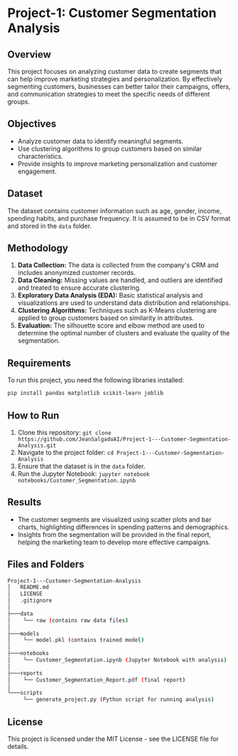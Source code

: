 # Project-1: Customer Segmentation Analysis

## Overview
This project focuses on analyzing customer data to create segments that can help improve marketing strategies and personalization. By effectively segmenting customers, businesses can better tailor their campaigns, offers, and communication strategies to meet the specific needs of different groups.

## Objectives
- Analyze customer data to identify meaningful segments.
- Use clustering algorithms to group customers based on similar characteristics.
- Provide insights to improve marketing personalization and customer engagement.

## Dataset
The dataset contains customer information such as age, gender, income, spending habits, and purchase frequency. It is assumed to be in CSV format and stored in the `data` folder.

## Methodology
1. **Data Collection:** The data is collected from the company's CRM and includes anonymized customer records.
2. **Data Cleaning:** Missing values are handled, and outliers are identified and treated to ensure accurate clustering.
3. **Exploratory Data Analysis (EDA):** Basic statistical analysis and visualizations are used to understand data distribution and relationships.
4. **Clustering Algorithms:** Techniques such as K-Means clustering are applied to group customers based on similarity in attributes.
5. **Evaluation:** The silhouette score and elbow method are used to determine the optimal number of clusters and evaluate the quality of the segmentation.

## Requirements
To run this project, you need the following libraries installed:
```bash
pip install pandas matplotlib scikit-learn joblib
```

## How to Run
1. Clone this repository: `git clone https://github.com/JeanSalgadoAI/Project-1---Customer-Segmentation-Analysis.git`
2. Navigate to the project folder: `cd Project-1---Customer-Segmentation-Analysis`
3. Ensure that the dataset is in the `data` folder.
4. Run the Jupyter Notebook: `jupyter notebook notebooks/Customer_Segmentation.ipynb`

## Results
- The customer segments are visualized using scatter plots and bar charts, highlighting differences in spending patterns and demographics.
- Insights from the segmentation will be provided in the final report, helping the marketing team to develop more effective campaigns.

## Files and Folders
```bash
Project-1---Customer-Segmentation-Analysis
│   README.md
│   LICENSE
│   .gitignore
│
├───data
│    └── raw (contains raw data files)
│
├───models
│    └── model.pkl (contains trained model)
│
├───notebooks
│    └── Customer_Segmentation.ipynb (Jupyter Notebook with analysis)
│
├───reports
│    └── Customer_Segmentation_Report.pdf (final report)
│
└───scripts
     └── generate_project.py (Python script for running analysis)
```

## License
This project is licensed under the MIT License - see the LICENSE file for details.


